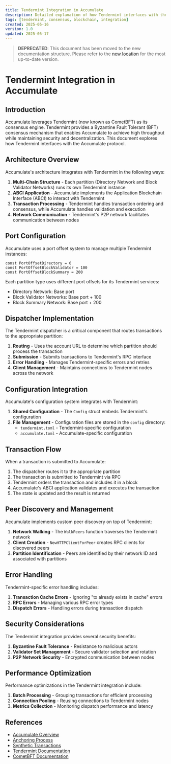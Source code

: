 ```yaml
---
title: Tendermint Integration in Accumulate
description: Detailed explanation of how Tendermint interfaces with the Accumulate protocol
tags: [tendermint, consensus, blockchain, integration]
created: 2025-05-16
version: 1.0
updated: 2025-05-17
---
```


> **DEPRECATED**: This document has been moved to the new documentation structure. Please refer to the [new location](./new_structure/02_architecture/05_consensus_integration.md) for the most up-to-date version.

# Tendermint Integration in Accumulate

## Introduction

Accumulate leverages Tendermint (now known as CometBFT) as its consensus engine. Tendermint provides a Byzantine Fault Tolerant (BFT) consensus mechanism that enables Accumulate to achieve high throughput while maintaining security and decentralization. This document explores how Tendermint interfaces with the Accumulate protocol.

## Architecture Overview

Accumulate's architecture integrates with Tendermint in the following ways:

1. **Multi-Chain Structure** - Each partition (Directory Network and Block Validator Networks) runs its own Tendermint instance
2. **ABCI Application** - Accumulate implements the Application Blockchain Interface (ABCI) to interact with Tendermint
3. **Transaction Processing** - Tendermint handles transaction ordering and consensus, while Accumulate handles validation and execution
4. **Network Communication** - Tendermint's P2P network facilitates communication between nodes

## Port Configuration

Accumulate uses a port offset system to manage multiple Tendermint instances:

```
const PortOffsetDirectory = 0
const PortOffsetBlockValidator = 100
const PortOffsetBlockSummary = 200
```

Each partition type uses different port offsets for its Tendermint services:
- Directory Network: Base port
- Block Validator Networks: Base port + 100
- Block Summary Network: Base port + 200

## Dispatcher Implementation

The Tendermint dispatcher is a critical component that routes transactions to the appropriate partition:

1. **Routing** - Uses the account URL to determine which partition should process the transaction
2. **Submission** - Submits transactions to Tendermint's RPC interface
3. **Error Handling** - Manages Tendermint-specific errors and retries
4. **Client Management** - Maintains connections to Tendermint nodes across the network

## Configuration Integration

Accumulate's configuration system integrates with Tendermint:

1. **Shared Configuration** - The `Config` struct embeds Tendermint's configuration
2. **File Management** - Configuration files are stored in the `config` directory:
   - `tendermint.toml` - Tendermint-specific configuration
   - `accumulate.toml` - Accumulate-specific configuration

## Transaction Flow

When a transaction is submitted to Accumulate:

1. The dispatcher routes it to the appropriate partition
2. The transaction is submitted to Tendermint via RPC
3. Tendermint orders the transaction and includes it in a block
4. Accumulate's ABCI application validates and executes the transaction
5. The state is updated and the result is returned

## Peer Discovery and Management

Accumulate implements custom peer discovery on top of Tendermint:

1. **Network Walking** - The `WalkPeers` function traverses the Tendermint network
2. **Client Creation** - `NewHTTPClientForPeer` creates RPC clients for discovered peers
3. **Partition Identification** - Peers are identified by their network ID and associated with partitions

## Error Handling

Tendermint-specific error handling includes:

1. **Transaction Cache Errors** - Ignoring "tx already exists in cache" errors
2. **RPC Errors** - Managing various RPC error types
3. **Dispatch Errors** - Handling errors during transaction dispatch

## Security Considerations

The Tendermint integration provides several security benefits:

1. **Byzantine Fault Tolerance** - Resistance to malicious actors
2. **Validator Set Management** - Secure validator selection and rotation
3. **P2P Network Security** - Encrypted communication between nodes

## Performance Optimization

Performance optimizations in the Tendermint integration include:

1. **Batch Processing** - Grouping transactions for efficient processing
2. **Connection Pooling** - Reusing connections to Tendermint nodes
3. **Metrics Collection** - Monitoring dispatch performance and latency

## References

- [Accumulate Overview](01_accumulate_overview.md)
- [Anchoring Process](03_anchoring_process.md)
- [Synthetic Transactions](04_synthetic_transactions.md)
- [Tendermint Documentation](https://docs.tendermint.com/)
- [CometBFT Documentation](https://docs.cometbft.com/)
